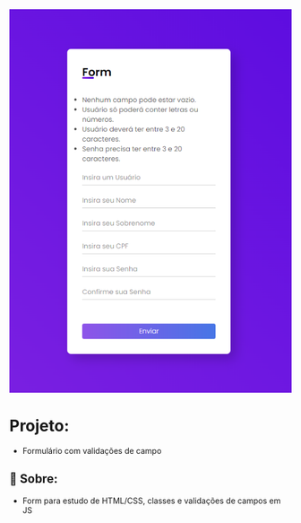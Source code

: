 <img src="./assets/img/tela.png" alt="Imagem da Tela">

# Projeto:

- Formulário com validações de campo

## 🔧 Sobre:

- Form para estudo de HTML/CSS, classes e validações de campos em JS


